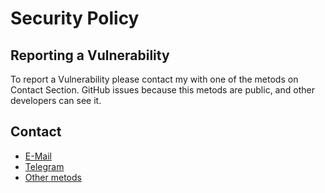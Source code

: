 # Security Policy


## Reporting a Vulnerability

To report a Vulnerability please contact my with one of the metods on Contact Section. GitHub issues because this metods are public, and other developers can see it.

## Contact

- [E-Mail](mailto:isaaker.hernan@protonmail.com)
- [Telegram](https://t.me/Isaaker)
- [Other metods](https://piscinadeentropia.es/contacto)